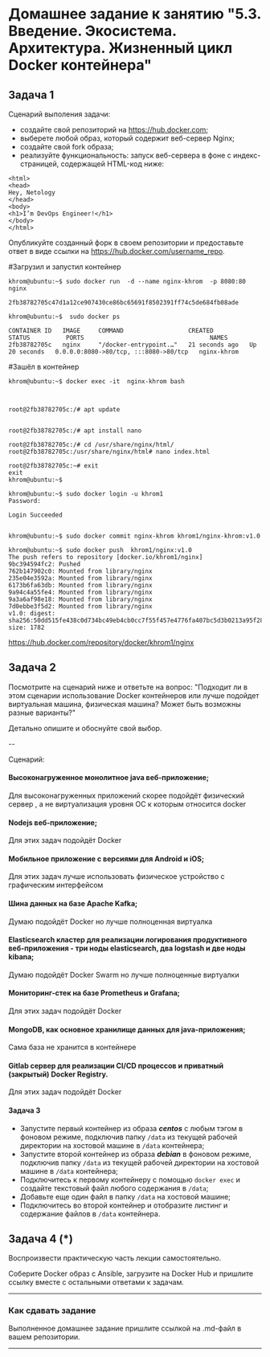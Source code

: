 
# Домашнее задание к занятию "5.3. Введение. Экосистема. Архитектура. Жизненный цикл Docker контейнера"


## Задача 1

Сценарий выполения задачи:

- создайте свой репозиторий на https://hub.docker.com;
- выберете любой образ, который содержит веб-сервер Nginx;
- создайте свой fork образа;
- реализуйте функциональность:
запуск веб-сервера в фоне с индекс-страницей, содержащей HTML-код ниже:
```
<html>
<head>
Hey, Netology
</head>
<body>
<h1>I’m DevOps Engineer!</h1>
</body>
</html>
```
Опубликуйте созданный форк в своем репозитории и предоставьте ответ в виде ссылки на https://hub.docker.com/username_repo.

#Загрузил и запустил контейнер 
```
khrom@ubuntu:~$ sudo docker run  -d --name nginx-khrom  -p 8080:80 nginx

2fb38782705c47d1a12ce907430ce86bc65691f8502391ff74c5de684fb08ade

khrom@ubuntu:~$  sudo docker ps

CONTAINER ID   IMAGE     COMMAND                  CREATED          STATUS          PORTS                                   NAMES
2fb38782705c   nginx     "/docker-entrypoint.…"   21 seconds ago   Up 20 seconds   0.0.0.0:8080->80/tcp, :::8080->80/tcp   nginx-khrom
```
#Зашёл в контейнер
```
khrom@ubuntu:~$ docker exec -it  nginx-khrom bash



root@2fb38782705c:/# apt update


root@2fb38782705c:/# apt install nano

root@2fb38782705c:/# cd /usr/share/nginx/html/
root@2fb38782705c:/usr/share/nginx/html# nano index.html

root@2fb38782705c:~# exit
exit
khrom@ubuntu:~$

khrom@ubuntu:~$ sudo docker login -u khrom1
Password:

Login Succeeded


khrom@ubuntu:~$ sudo docker commit nginx-khrom khrom1/nginx-khrom:v1.0

khrom@ubuntu:~$ sudo docker push  khrom1/nginx:v1.0
The push refers to repository [docker.io/khrom1/nginx]
9bc394594fc2: Pushed
762b147902c0: Mounted from library/nginx
235e04e3592a: Mounted from library/nginx
6173b6fa63db: Mounted from library/nginx
9a94c4a55fe4: Mounted from library/nginx
9a3a6af98e18: Mounted from library/nginx
7d0ebbe3f5d2: Mounted from library/nginx
v1.0: digest: sha256:50dd515fe438c0d734bc49eb4cb0cc7f55f457e4776fa407bc5d3b0213a95f28 size: 1782

```
https://hub.docker.com/repository/docker/khrom1/nginx


 ## Задача 2

Посмотрите на сценарий ниже и ответьте на вопрос:
"Подходит ли в этом сценарии использование Docker контейнеров или лучше подойдет виртуальная машина, физическая машина? Может быть возможны разные варианты?"

Детально опишите и обоснуйте свой выбор.

--

Сценарий:

#### Высоконагруженное монолитное java веб-приложение;

Для высоконагруженных приложений скорее подойдёт физический сервер , а не виртуализация уровня ОС к которым относится docker
#### Nodejs веб-приложение;

Для этих задач подойдёт Docker

#### Мобильное приложение c версиями для Android и iOS;

Для этих задач лучше использовать физическое устройство с графическим интерфейсом

#### Шина данных на базе Apache Kafka;

Думаю подойдёт Docker но лучше полноценная виртуалка 

#### Elasticsearch кластер для реализации логирования продуктивного веб-приложения - три ноды elasticsearch, два logstash и две ноды kibana;

Думаю подойдёт Docker Swarm но лучше полноценные виртуалки

#### Мониторинг-стек на базе Prometheus и Grafana;

Для этих задач подойдёт Docker


#### MongoDB, как основное хранилище данных для java-приложения;

Сама база не хранится в контейнере 

#### Gitlab сервер для реализации CI/CD процессов и приватный (закрытый) Docker Registry.

Для этих задач подойдёт Docker

#### Задача 3

- Запустите первый контейнер из образа ***centos*** c любым тэгом в фоновом режиме, подключив папку ```/data``` из текущей рабочей директории на хостовой машине в ```/data``` контейнера;
- Запустите второй контейнер из образа ***debian*** в фоновом режиме, подключив папку ```/data``` из текущей рабочей директории на хостовой машине в ```/data``` контейнера;
- Подключитесь к первому контейнеру с помощью ```docker exec``` и создайте текстовый файл любого содержания в ```/data```;
- Добавьте еще один файл в папку ```/data``` на хостовой машине;
- Подключитесь во второй контейнер и отобразите листинг и содержание файлов в ```/data``` контейнера.

## Задача 4 (*)

Воспроизвести практическую часть лекции самостоятельно.

Соберите Docker образ с Ansible, загрузите на Docker Hub и пришлите ссылку вместе с остальными ответами к задачам.


---

### Как cдавать задание

Выполненное домашнее задание пришлите ссылкой на .md-файл в вашем репозитории.

---
